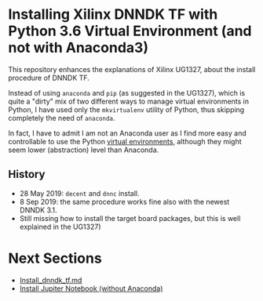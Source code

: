 # Installing Xilinx DNNDK TF with Python 3.6 Virtual Environment (and not with Anaconda3)

This repository enhances the explanations of Xilinx UG1327, about the install procedure of DNNDK TF.

Instead of using ``anaconda`` and ``pip`` (as suggested in the UG1327), which is quite a "dirty" mix of two different ways to manage virtual environments in Python, I have used only the ``mkvirtualenv`` utility of Python, thus skipping completely the need of ``anaconda``.

In fact, I have to admit I am not an Anaconda user as I find more easy and controllable to use the Python [virtual environments](https://docs.python-guide.org/dev/virtualenvs), although they might seem lower (abstraction) level than Anaconda.

## History
- 28 May 2019: ``decent`` and ``dnnc`` install. 
- 8 Sep 2019: the same procedure works fine also with the newest DNNDK 3.1.
- Still missing how to install the target board packages, but this is well explained in the UG1327)

# Next Sections
- [Install_dnndk_tf.md](README/Install_dnndk_tf.md)
- [Install Jupiter Notebook (without Anaconda)](README/Appendix.md)
